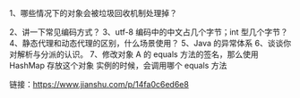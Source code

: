 1、哪些情况下的对象会被垃圾回收机制处理掉？

 2、讲一下常见编码方式？
 3、utf-8 编码中的中文占几个字节；int 型几个字节？
 4、静态代理和动态代理的区别，什么场景使用？
 5、Java 的异常体系
 6、谈谈你对解析与分派的认识。
 7、修改对象 A 的 equals 方法的签名，那么使用 HashMap 存放这个对象 实例的时候，会调用哪个 equals 方法

链接：https://www.jianshu.com/p/14fa0c6ed6e8

